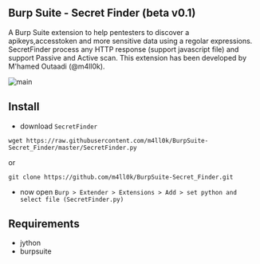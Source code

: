 ## Burp Suite - Secret Finder (beta v0.1)

A Burp Suite extension to help pentesters to discover a apikeys,accesstoken and more sensitive data using a regolar expressions. SecretFinder process any HTTP response (support javascript file) and support Passive and Active scan. This extension has been developed by M'hamed Outaadi (@m4ll0k).

![main](https://i.imgur.com/unM06Hg.png)


Install
--

- download `SecretFinder`

`wget https://raw.githubusercontent.com/m4ll0k/BurpSuite-Secret_Finder/master/SecretFinder.py`

or

`git clone https://github.com/m4ll0k/BurpSuite-Secret_Finder.git`

- now open `Burp > Extender > Extensions > Add > set python and select file (SecretFinder.py)`

Requirements
--
- jython
- burpsuite

